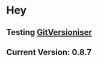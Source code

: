 # Hey

## Testing [GitVersioniser](https://github.com/Luzkan/GHActionsRepo)

## Current Version: **0.8.7**
